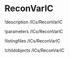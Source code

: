 <!-- MOOSE Documentation Stub: Remove this when content is added. -->

# ReconVarIC
!description /ICs/ReconVarIC

!parameters /ICs/ReconVarIC

!listingfiles /ICs/ReconVarIC

!childobjects /ICs/ReconVarIC

